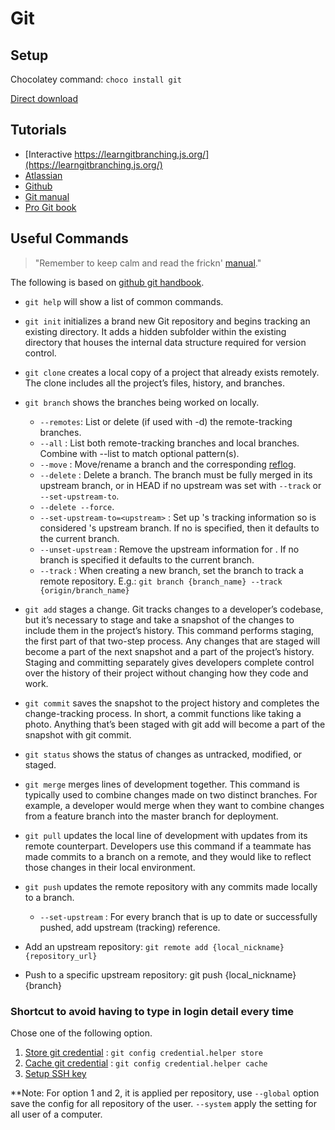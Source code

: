 # Git 

## Setup

Chocolatey command: `choco install git`

[Direct download](https://git-scm.com/downloads)


## Tutorials

* [Interactive https://learngitbranching.js.org/](https://learngitbranching.js.org/)
* [Atlassian](https://www.atlassian.com/git)
* [Github](https://try.github.io/)
* [Git manual](https://git-scm.com/docs/user-manual)
* [Pro Git book](https://git-scm.com/book/en/v2)

## Useful Commands
>"Remember to keep calm and read the frickn' [manual](https://git-scm.com/docs/user-manual)."

The following is based on [github git handbook](https://guides.github.com/introduction/git-handbook/).

* `git help` will show a list of common commands. 

* `git init` initializes a brand new Git repository and begins tracking an existing directory. 
It adds a hidden subfolder within the existing directory that houses the internal data structure required for version control.

* `git clone` creates a local copy of a project that already exists remotely. 
The clone includes all the project’s files, history, and branches.

* `git branch` shows the branches being worked on locally.
  * `--remotes`: List or delete (if used with -d) the remote-tracking branches. 
  * `--all` : List both remote-tracking branches and local branches. 
  Combine with --list to match optional pattern(s).
  * `--move` : Move/rename a branch and the corresponding 
  [reflog](https://www.atlassian.com/git/tutorials/rewriting-history/git-reflog).
  * `--delete` : Delete a branch. 
  The branch must be fully merged in its upstream branch,
  or in HEAD if no upstream was set with `--track` or `--set-upstream-to`.
  * `--delete --force`.
  * `--set-upstream-to=<upstream>` : 
  Set up <branchname>'s tracking information so <upstream> is considered <branchname>'s upstream branch. 
  If no <branchname> is specified, then it defaults to the current branch.
  * `--unset-upstream` :
  Remove the upstream information for <branchname>. If no branch is specified it defaults to the current branch.
  * `--track` : When creating a new branch, set the branch to track a remote repository. 
  E.g.: `git branch {branch_name} --track {origin/branch_name}`
  
* `git add` stages a change. Git tracks changes to a developer’s codebase, 
but it’s necessary to stage and take a snapshot of the changes to include them in the project’s history.
This command performs staging, the first part of that two-step process.
Any changes that are staged will become a part of the next snapshot and a part of the project’s history.
Staging and committing separately gives developers complete control over the history of their project
without changing how they code and work.

* `git commit` saves the snapshot to the project history and completes the change-tracking process.
In short, a commit functions like taking a photo. 
Anything that’s been staged with git add will become a part of the snapshot with git commit.

* `git status` shows the status of changes as untracked, modified, or staged.


* `git merge` merges lines of development together. 
This command is typically used to combine changes made on two distinct branches. 
For example, a developer would merge when they want to combine changes from a feature branch into the master branch for deployment.

* `git pull` updates the local line of development with updates from its remote counterpart.
Developers use this command if a teammate has made commits to a branch on a remote,
and they would like to reflect those changes in their local environment.
  
* `git push` updates the remote repository with any commits made locally to a branch. 
  * `--set-upstream` : For every branch that is up to date or successfully pushed, add upstream (tracking) reference.


* Add an upstream repository: `git remote add {local_nickname} {repository_url}`
* Push to a specific upstream repository: git push {local_nickname} {branch}

### Shortcut to avoid having to type in login detail every time
Chose one of the following option. 

1. [Store git credential](https://git-scm.com/docs/git-credential-store) : `git config credential.helper store`
1. [Cache git credential](https://git-scm.com/docs/git-credential-cache) : `git config credential.helper cache`
1. [Setup SSH key](https://help.github.com/en/github/authenticating-to-github/connecting-to-github-with-ssh)

**Note: For option 1 and 2, it is applied per repository, use `--global` option save  the config for all repository of the user. `--system` apply the setting for all user of a computer.  
